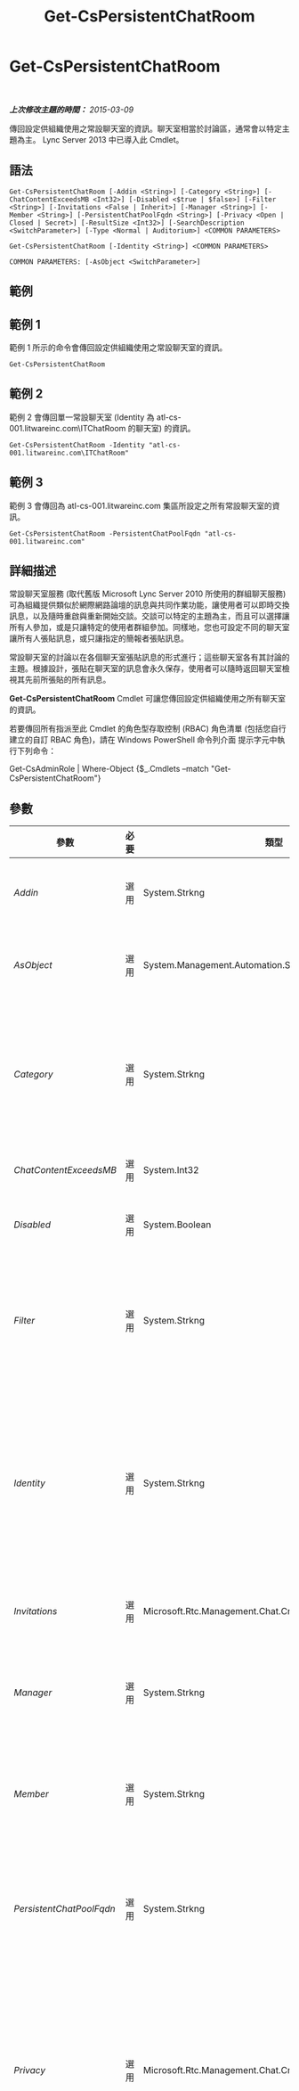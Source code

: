 ﻿---
title: Get-CsPersistentChatRoom
TOCTitle: Get-CsPersistentChatRoom
ms:assetid: 9826c44b-35a6-473e-97d4-952415d640d1
ms:mtpsurl: https://technet.microsoft.com/zh-tw/library/JJ205123(v=OCS.15)
ms:contentKeyID: 49291739
ms.date: 08/10/2015
mtps_version: v=OCS.15
ms.translationtype: HT
---

# Get-CsPersistentChatRoom

 

_**上次修改主題的時間：** 2015-03-09_

傳回設定供組織使用之常設聊天室的資訊。聊天室相當於討論區，通常會以特定主題為主。 Lync Server 2013 中已導入此 Cmdlet。

## 語法

    Get-CsPersistentChatRoom [-Addin <String>] [-Category <String>] [-ChatContentExceedsMB <Int32>] [-Disabled <$true | $false>] [-Filter <String>] [-Invitations <False | Inherit>] [-Manager <String>] [-Member <String>] [-PersistentChatPoolFqdn <String>] [-Privacy <Open | Closed | Secret>] [-ResultSize <Int32>] [-SearchDescription <SwitchParameter>] [-Type <Normal | Auditorium>] <COMMON PARAMETERS>

    Get-CsPersistentChatRoom [-Identity <String>] <COMMON PARAMETERS>

    COMMON PARAMETERS: [-AsObject <SwitchParameter>]

## 範例

## 範例 1

範例 1 所示的命令會傳回設定供組織使用之常設聊天室的資訊。

    Get-CsPersistentChatRoom

## 範例 2

範例 2 會傳回單一常設聊天室 (Identity 為 atl-cs-001.litwareinc.com\\ITChatRoom 的聊天室) 的資訊。

    Get-CsPersistentChatRoom -Identity "atl-cs-001.litwareinc.com\ITChatRoom"

## 範例 3

範例 3 會傳回為 atl-cs-001.litwareinc.com 集區所設定之所有常設聊天室的資訊。

    Get-CsPersistentChatRoom -PersistentChatPoolFqdn "atl-cs-001.litwareinc.com"

## 詳細描述

常設聊天室服務 (取代舊版 Microsoft Lync Server 2010 所使用的群組聊天服務) 可為組織提供類似於網際網路論壇的訊息與共同作業功能，讓使用者可以即時交換訊息，以及隨時重啟與重新開始交談。交談可以特定的主題為主，而且可以選擇讓所有人參加，或是只讓特定的使用者群組參加。同樣地，您也可設定不同的聊天室讓所有人張貼訊息，或只讓指定的簡報者張貼訊息。

常設聊天室的討論以在各個聊天室張貼訊息的形式進行；這些聊天室各有其討論的主題。根據設計，張貼在聊天室的訊息會永久保存，使用者可以隨時返回聊天室檢視其先前所張貼的所有訊息。

**Get-CsPersistentChatRoom** Cmdlet 可讓您傳回設定供組織使用之所有聊天室的資訊。

若要傳回所有指派至此 Cmdlet 的角色型存取控制 (RBAC) 角色清單 (包括您自行建立的自訂 RBAC 角色)，請在 Windows PowerShell 命令列介面 提示字元中執行下列命令：

Get-CsAdminRole | Where-Object {$\_.Cmdlets –match "Get-CsPersistentChatRoom"}

## 參數


<table>
<colgroup>
<col style="width: 25%" />
<col style="width: 25%" />
<col style="width: 25%" />
<col style="width: 25%" />
</colgroup>
<thead>
<tr class="header">
<th>參數</th>
<th>必要</th>
<th>類型</th>
<th>說明</th>
</tr>
</thead>
<tbody>
<tr class="odd">
<td><p><em>Addin</em></p></td>
<td><p>選用</p></td>
<td><p>System.Strkng</p></td>
<td><p>傳回與指定之聊天室增益集相關聯的聊天室。</p>
<p>請注意，每個命令只能指定一個增益集。</p></td>
</tr>
<tr class="even">
<td><p><em>AsObject</em></p></td>
<td><p>選用</p></td>
<td><p>System.Management.Automation.SwitchParameter</p></td>
<td><p>如有指定，將會在顯示管理員或簡報者清單中的使用者時，使用 Active Directory 顯示名稱。若未指定，將會在顯示使用者時使用 SIP 位址。</p></td>
</tr>
<tr class="odd">
<td><p><em>Category</em></p></td>
<td><p>選用</p></td>
<td><p>System.Strkng</p></td>
<td><p>針對指定類別中的所有常設聊天室傳回資訊。例如：</p>
<p>-Category &quot;ITChat&quot;</p>
<p>使用 Category 參數時，只能指定單一類別。此外，您不能在使用 Category 參數的任何命令中使用 PersistentChatPoolFqdn、Filter 或 Identity 參數。</p></td>
</tr>
<tr class="even">
<td><p><em>ChatContentExceedsMB</em></p></td>
<td><p>選用</p></td>
<td><p>System.Int32</p></td>
<td><p>傳回累積聊天內容超過指定值 (MB) 的聊天室。</p></td>
</tr>
<tr class="odd">
<td><p><em>Disabled</em></p></td>
<td><p>選用</p></td>
<td><p>System.Boolean</p></td>
<td><p>可讓您搜尋作用中的聊天室 (使用 $False 參數值) 或已停用的聊天室 (使用 $True 參數值)。</p></td>
</tr>
<tr class="even">
<td><p><em>Filter</em></p></td>
<td><p>選用</p></td>
<td><p>System.Strkng</p></td>
<td><p>可讓您根據聊天室的 Name 及/或 Description，傳回常設聊天室的資訊。若要針對特定名稱的聊天室傳回資訊，請使用類似下列的語法：</p>
<p>-Filter {Name –like &quot;ITChat&quot;}</p>
<p>該語法只會針對名為 ITChat 的聊天室傳回資訊。</p></td>
</tr>
<tr class="odd">
<td><p><em>Identity</em></p></td>
<td><p>選用</p></td>
<td><p>System.Strkng</p></td>
<td><p>要傳回之常設聊天室的唯一識別碼。聊天室的 Identity 包含常設聊天室集區，其中的聊天室都已設定加上聊天室的名稱；例如：</p>
<p>-Identity &quot;atl-gc-001.litwareinc.com\RedmondChatRoom&quot;</p>
<p>您不能在任何使用 Identity 參數的命令中使用 Category、Filter 或 PersistentChatPoolFqdn 參數。若您呼叫不含任何參數的 <strong>Get-CsPersistentChatRoom</strong> Cmdlet，該 Cmdlet 將會傳回設定供組織使用之所有聊天室的資訊。</p></td>
</tr>
<tr class="even">
<td><p><em>Invitations</em></p></td>
<td><p>選用</p></td>
<td><p>Microsoft.Rtc.Management.Chat.Cmdlets.ChatRoomInvitations</p></td>
<td><p>傳回使用邀請函的聊天室 (使用 Inherit 參數值) 或未使用邀請函的聊天室 (使用 False 參數值)。</p></td>
</tr>
<tr class="odd">
<td><p><em>Manager</em></p></td>
<td><p>選用</p></td>
<td><p>System.Strkng</p></td>
<td><p>傳回指定使用者所管理的聊天室。例如：</p>
<p>-Manager &quot;sip:kenmyer@litwareinc.com&quot;</p>
<p>請注意，您只能為每個命令各指定一位管理員。</p></td>
</tr>
<tr class="even">
<td><p><em>Member</em></p></td>
<td><p>選用</p></td>
<td><p>System.Strkng</p></td>
<td><p>傳回指定使用者所屬的聊天室。例如：</p>
<p>-Member &quot;sip:kenmyer@litwareinc.com&quot;</p>
<p>請注意，您只能為每個命令各指定一位成員。</p></td>
</tr>
<tr class="odd">
<td><p><em>PersistentChatPoolFqdn</em></p></td>
<td><p>選用</p></td>
<td><p>System.Strkng</p></td>
<td><p>傳回在指定常設聊天室集區上設定之所有常設聊天室的資訊。例如：</p>
<p>-PersistentChatPoolFqdn &quot;atl-gc-001.litwareinc.com&quot;</p>
<p>您不能在使用 PersistentChatPoolFqdn 參數的任何命令中使用 Category、Filter 或 Identity 參數。</p></td>
</tr>
<tr class="even">
<td><p><em>Privacy</em></p></td>
<td><p>選用</p></td>
<td><p>Microsoft.Rtc.Management.Chat.Cmdlets.ChatRoomPrivacy</p></td>
<td><p>可讓您傳回符合指定隱私權設定的聊天室。允許的值為：</p>
<p>* Open (所有使用者都可以執行目錄搜尋來尋找聊天室，且所有人都可以參與聊天室活動)</p>
<p>* Secret (只有聊天室成員可以執行目錄搜尋來尋找聊天室，且只有成員可以參與聊天室活動)</p>
<p>* Closed (所有使用者都可以執行目錄搜尋來尋找聊天室，但是只有成員可以參與聊天室活動)</p></td>
</tr>
<tr class="odd">
<td><p><em>ResultSize</em></p></td>
<td><p>選用</p></td>
<td><p>System.Int32</p></td>
<td><p>可讓您限制 Cmdlet 傳回的記錄數。例如，若要傳回 7 個聊天室 (不考慮樹系中的聊天室數目)，請加入 ResultSize 參數並將參數值設為 7。請注意，無法保證傳回哪 7 個聊天室。</p>
<p>結果大小可以設為 0 到 2147483647 的任何整數。如果設為 0，命令會執行，但不會傳回資料。如果您將 ResultSize 設為 7，但樹系中只有三個聊天室，則命令會傳回這三個聊天室，然後完成執行而不會出現錯誤。</p></td>
</tr>
<tr class="even">
<td><p><em>SearchDescription</em></p></td>
<td><p>選用</p></td>
<td><p>System.Management.Automation.SwitchParameter</p></td>
<td><p>可讓您在 Name 聊天室或 Description 聊天室中搜尋指定的文字值。若要同時搜尋 Name 和 Description，請隨著 Filter 參數包含 SearchDescription 參數。例如：</p>
<p>-SearchDescription –Filter &quot;IT chat room&quot;</p></td>
</tr>
<tr class="odd">
<td><p><em>Type</em></p></td>
<td><p>選用</p></td>
<td><p>Microsoft.Rtc.Management.Chat.Cmdlets.ChatRoomType</p></td>
<td><p>依聊天室類型傳回聊天室。允許的值為：</p>
<p>* Normal (所有成員都可以張貼訊息的聊天室)</p>
<p>* Auditorium (只有簡報者可以張貼訊息的聊天室)</p></td>
</tr>
</tbody>
</table>


## 輸入類型

無。 **Get-CsPersistentChatRoom** Cmdlet 不接受管線傳送的輸入。

## 傳回類型

**Get-CsPersistentChatRoom** Cmdlet 會傳回 Microsoft.Rtc.Management.PersistentChat.Cmdlets.ChatRoomObject 物件的執行個體。

## 請參閱

#### 其他資源

[Clear-CsPersistentChatRoom](clear-cspersistentchatroom.md)  
[New-CsPersistentChatRoom](new-cspersistentchatroom.md)  
[Remove-CsPersistentChatRoom](remove-cspersistentchatroom.md)  
[Set-CsPersistentChatRoom](set-cspersistentchatroom.md)

